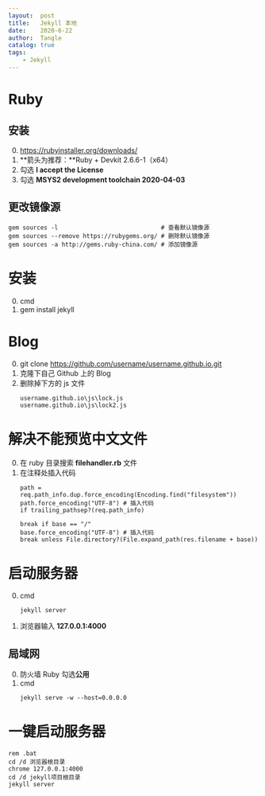 ```yaml
---
layout:  post
title:   Jekyll 本地
date:    2020-6-22
author:  Tangle
catalog: true
tags:
    - Jekyll
---
```


# Ruby

## 安装

0. https://rubyinstaller.org/downloads/
0. **箭头为推荐：**Ruby + Devkit 2.6.6-1（x64）
0. 勾选 **I accept the License**
0. 勾选 **MSYS2 development toolchain 2020-04-03**

## 更改镜像源

```
gem sources -l                             # 查看默认镜像源
gem sources --remove https://rubygems.org/ # 删除默认镜像源
gem sources -a http://gems.ruby-china.com/ # 添加镜像源
```

# 安装

0. cmd
0. gem install jekyll

# Blog

0. git clone https://github.com/username/username.github.io.git
0. 克隆下自己 Github 上的 Blog
0. 删除掉下方的 js 文件
    ```
    username.github.io\js\lock.js
    username.github.io\js\lock2.js
    ```

# 解决不能预览中文文件

0. 在 ruby 目录搜索 **filehandler.rb** 文件
0. 在注释处插入代码
    ```
    path = req.path_info.dup.force_encoding(Encoding.find("filesystem"))
    path.force_encoding("UTF-8") # 插入代码
    if trailing_pathsep?(req.path_info)
    ```
    ```
    break if base == "/"
    base.force_encoding("UTF-8") # 插入代码
    break unless File.directory?(File.expand_path(res.filename + base))
    ```

# 启动服务器

0. cmd
    ```
    jekyll server
    ```
0. 浏览器输入 **127.0.0.1:4000**

## 局域网

0. 防火墙 Ruby 勾选**公用**
0. cmd
    ```shell
    jekyll serve -w --host=0.0.0.0
    ```

# 一键启动服务器

```
rem .bat
cd /d 浏览器根目录
chrome 127.0.0.1:4000
cd /d jekyll项目根目录
jekyll server
```
